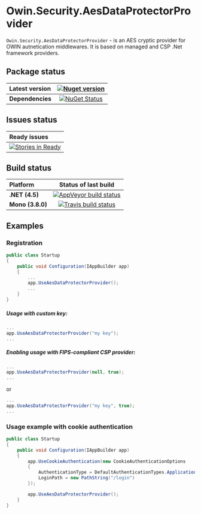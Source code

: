 Owin.Security.AesDataProtectorProvider
===

`Owin.Security.AesDataProtectorProvider` - is an AES cryptic provider for OWIN autnetication middlewares.
It is based on managed and CSP .Net framework providers.

## Package status

| Latest version | [![Nuget version](http://img.shields.io/badge/nuget-v1.1-blue.png)](https://www.nuget.org/packages/Owin.Security.AesDataProtectorProvider/) |
| :------ | :------: |
| **Dependencies** | [![NuGet Status](http://nugetstatus.com/Owin.Security.AesDataProtectorProvider.png)](http://nugetstatus.com/packages/Owin.Security.AesDataProtectorProvider) |

## Issues status

| Ready issues |
| :------ |
| [![Stories in Ready](https://badge.waffle.io/i4004/Owin.Security.AesDataProtectorProvider.png?label=ready&title=Ready)](https://waffle.io/i4004/Owin.Security.AesDataProtectorProvider) |

## Build status

| Platform | Status of last build |
| :------ | :------: |
| **.NET (4.5)** | [![AppVeyor build status](https://ci.appveyor.com/api/projects/status/0vjtl572q4f8nh3r/branch/master?svg=true)](https://ci.appveyor.com/project/i4004/owin-security-aesdataprotectorprovider) |
| **Mono (3.8.0)** | [![Travis build status](https://travis-ci.org/i4004/Owin.Security.AesDataProtectorProvider.png?branch=master)](https://travis-ci.org/i4004/Owin.Security.AesDataProtectorProvider) |

## Examples

### Registration

```csharp
public class Startup
{
	public void Configuration(IAppBuilder app)
	{
		...
		app.UseAesDataProtectorProvider();
		...
	}
}
```

##### Usage with custom key:
```csharp
...
app.UseAesDataProtectorProvider("my key");
...
```

##### Enabling usage with FIPS-compliant CSP provider:
```csharp
...
app.UseAesDataProtectorProvider(null, true);
...
```
or
```csharp
...
app.UseAesDataProtectorProvider("my key", true);
...
```

### Usage example with cookie authentication


```csharp
public class Startup
{
	public void Configuration(IAppBuilder app)
	{
		app.UseCookieAuthentication(new CookieAuthenticationOptions
		{
			AuthenticationType = DefaultAuthenticationTypes.ApplicationCookie,
			LoginPath = new PathString("/login")
		});

		app.UseAesDataProtectorProvider();
	}
}
```
